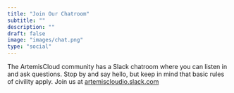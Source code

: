 ```yaml
---
title: "Join Our Chatroom"
subtitle: ""
description: ""
draft: false
image: "images/chat.png"
type: "social"
---
```


The ArtemisCloud community has a Slack chatroom where you can listen in and ask questions. Stop by and say hello, but 
keep in mind that basic rules of civility apply. Join us at [artemiscloudio.slack.com](https://artemiscloudio.slack.com)

